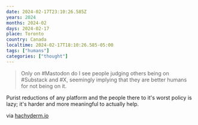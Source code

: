 ```yaml
---
date: 2024-02-17T23:10:26.585Z
years: 2024
months: 2024-02
days: 2024-02-17
place: Toronto
country: Canada
localtime: 2024-02-17T18:10:26.585-05:00
tags: ["humans"]
categories: ["thought"]
---
```

> Only on #Mastodon do I see people judging others being on #Substack and #X, seemingly implying that they are better humans for not being on it.

Purist reductions of any platform and the people there to it's worst policy is lazy; it's harder and more meaningful to actually help. 

via [hachyderm.io](https://hachyderm.io/@liztai/111949132397479916)
